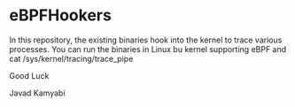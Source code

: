 # eBPFHookers
In this repository, the existing binaries hook into the kernel to trace various processes. 
You can run the binaries in Linux bu kernel supporting eBPF and cat /sys/kernel/tracing/trace_pipe

Good Luck

Javad Kamyabi
